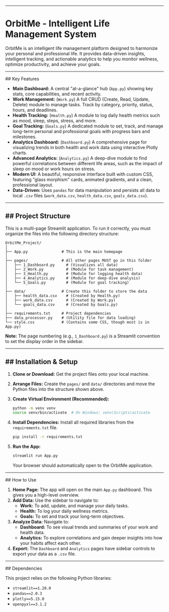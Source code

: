 -----

# OrbitMe - Intelligent Life Management System

OrbitMe is an intelligent life management platform designed to harmonize your personal and professional life. It provides data-driven insights, intelligent tracking, and actionable analytics to help you monitor wellness, optimize productivity, and achieve your goals.

-----

\#\# Key Features

  * **Main Dashboard:** A central "at-a-glance" hub (`App.py`) showing key stats, core capabilities, and recent activity.
  * **Work Management:** (`Work.py`) A full CRUD (Create, Read, Update, Delete) module to manage tasks. Track by category, priority, status, hours, and deadlines.
  * **Health Tracking:** (`Health.py`) A module to log daily health metrics such as mood, sleep, steps, stress, and more.
  * **Goal Tracking:** (`Goals.py`) A dedicated module to set, track, and manage long-term personal and professional goals with progress bars and milestones.
  * **Analytics Dashboard:** (`Dashboard.py`) A comprehensive page for visualizing trends in both health and work data using interactive Plotly charts.
  * **Advanced Analytics:** (`Analytics.py`) A deep-dive module to find powerful correlations between different life areas, such as the impact of sleep on mood or work hours on stress.
  * **Modern UI:** A beautiful, responsive interface built with custom CSS, featuring "glass morphism" cards, animated gradients, and a clean, professional layout.
  * **Data-Driven:** Uses `pandas` for data manipulation and persists all data to local `.csv` files (`work_data.csv`, `health_data.csv`, `goals_data.csv`).

-----

## \#\# Project Structure

This is a multi-page Streamlit application. To run it correctly, you must organize the files into the following directory structure:

```
OrbitMe_Project/
│
├── App.py               # This is the main homepage
│
├── pages/               # All other pages MUST go in this folder
│   ├── 1_Dashboard.py     # (Visualizes all data)
│   ├── 2_Work.py          # (Module for task management)
│   ├── 3_Health.py        # (Module for logging health data)
│   ├── 4_Analytics.py     # (Module for deep-dive analysis)
│   └── 5_Goals.py         # (Module for goal tracking)
│
├── data/                # Create this folder to store the data
│   ├── health_data.csv    # (Created by Health.py)
│   ├── work_data.csv      # (Created by Work.py)
│   └── goals_data.csv     # (Created by Goals.py)
│
├── requirements.txt     # Project dependencies
├── data_processor.py    # (Utility file for data loading)
└── style.css            # (Contains some CSS, though most is in App.py)
```

**Note:** The page numbering (e.g., `1_Dashboard.py`) is a Streamlit convention to set the display order in the sidebar.

-----

## \#\# Installation & Setup

1.  **Clone or Download:** Get the project files onto your local machine.

2.  **Arrange Files:** Create the `pages/` and `data/` directories and move the Python files into the structure shown above.

3.  **Create Virtual Environment (Recommended):**

    ```bash
    python -m venv venv
    source venv/bin/activate  # On Windows: venv\Scripts\activate
    ```

4.  **Install Dependencies:** Install all required libraries from the `requirements.txt` file.

    ```bash
    pip install -r requirements.txt
    ```

5.  **Run the App:**

    ```bash
    streamlit run App.py
    ```

    Your browser should automatically open to the OrbitMe application.

-----

\#\# How to Use

1.  **Home Page:** The app will open on the main `App.py` dashboard. This gives you a high-level overview.
2.  **Add Data:** Use the sidebar to navigate to:
      * **Work:** To add, update, and manage your daily tasks.
      * **Health:** To log your daily wellness metrics.
      * **Goals:** To set and track your long-term objectives.
3.  **Analyze Data:** Navigate to:
      * **Dashboard:** To see visual trends and summaries of your work and health data.
      * **Analytics:** To explore correlations and gain deeper insights into how your habits affect each other.
4.  **Export:** The `Dashboard` and `Analytics` pages have sidebar controls to export your data as a `.csv` file.

-----

 \#\# Dependencies

This project relies on the following Python libraries:

  * `streamlit==1.28.0`
  * `pandas==2.0.3`
  * `plotly==5.15.0`
  * `openpyxl==3.1.2`
